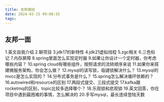 ```yaml
---
title: 友邦面经
date: 2024-03-15 09:08:55
tags:
---
```

## 友邦一面
1.英文自我介绍
2.聊项目
3.jdk17的新特性
4.jdk21虚拟线程
5.zgc相关
6.三色标记
7.内存屏障
8.spring里面怎么实现定时器
9.如果让你设计一个定时器，你考虑哪些内容？
10.spring cloud有哪些组件，按照请求的流转顺序来说
11.如果你来搭建微服务架构，你会怎么做？
12.mysql的读写锁，临键锁解决什么？
13.mysql的mvcc是怎么实现的？
14.分布式事务是什么？
15.spring怎么解决循环依赖的？
16.autowired和resource的区别
17.两段式提交、三段式提交
17.kafka跟rocketmq的区别，topic比较多选择哪个？
18.乐观锁和悲观锁
19.英文回答，你在项目中遇到最困难的事情，怎么解决的
20.手写mysql，最长连续登陆天数